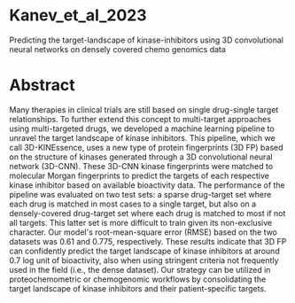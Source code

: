 # Kanev_et_al_2023
Predicting the target-landscape of kinase-inhibitors using 3D convolutional neural networks on densely covered chemo genomics data

<h1>Abstract</h1>
Many therapies in clinical trials are still based on single drug-single target relationships. To further extend this concept to multi-target approaches using multi-targeted drugs, we developed a machine learning pipeline to unravel the target landscape of kinase inhibitors. This pipeline, which we call 3D-KINEssence, uses a new type of protein fingerprints (3D FP) based on the structure of kinases generated through a 3D convolutional neural network (3D-CNN). These 3D-CNN kinase fingerprints were matched to molecular Morgan fingerprints to predict the targets of each respective kinase inhibitor based on available bioactivity data. The performance of the pipeline was evaluated on two test sets: a sparse drug-target set where each drug is matched in most cases to a single target, but also on a densely-covered drug-target set where each drug is matched to most if not all targets. This latter set is more difficult to train given its non-exclusive character. Our model's root-mean-square error (RMSE) based on the two datasets was 0.61 and 0.775, respectively. These results indicate that 3D FP can confidently predict the target landscape of kinase inhibitors at around 0.7 log unit of bioactivity, also when using stringent criteria not frequently used in the field (i.e., the dense dataset). Our strategy can be utilized in proteochemometric or chemogenomic workflows by consolidating the target landscape of kinase inhibitors and their patient-specific targets.
